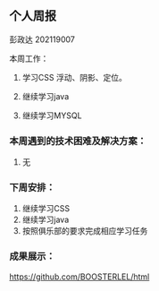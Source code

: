 ## 个人周报

彭政达 202119007

本周工作：

1. 学习CSS 浮动、阴影、定位。


2. 继续学习java
3. 继续学习MYSQL

### 本周遇到的技术困难及解决方案：

1. 无

### 下周安排：

1. 继续学习CSS
2. 继续学习java
3. 按照俱乐部的要求完成相应学习任务

### 成果展示：

https://github.com/BOOSTERLEL/html